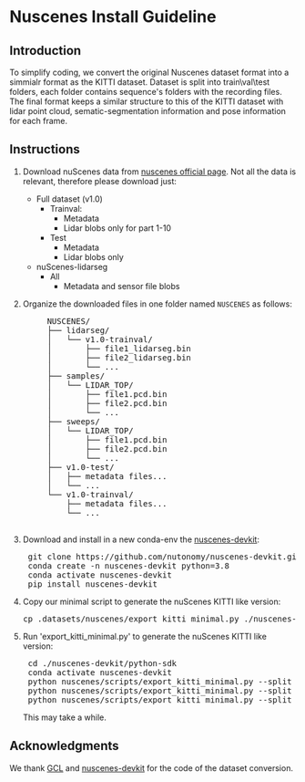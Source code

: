 # Nuscenes Install Guideline

## Introduction
To simplify coding, we convert the original Nuscenes dataset format into a simmialr format as the KITTI dataset.
Dataset is split into train\val\test folders, each folder contains sequence's folders with the recording files.
The final format keeps a similar structure to this of the KITTI dataset with lidar point cloud, sematic-segmentation information and pose information for each frame.

## Instructions

1. Download nuScenes data from  [nuscenes official page](https://www.nuscenes.org/nuscenes#download). Not all the data is relevant, therefore please download just:
   * Full dataset (v1.0)
     * Trainval:
       * Metadata
       * Lidar blobs only for part 1-10
     * Test
       * Metadata
       * Lidar blobs only
   * nuScenes-lidarseg
     * All
       * Metadata and sensor file blobs
2. Organize the downloaded files in one folder named `NUSCENES` as follows:
    <pre>
        NUSCENES/
        ├── lidarseg/
        │   └── v1.0-trainval/
        │       ├── file1_lidarseg.bin
        │       ├── file2_lidarseg.bin
        │       └── ...
        ├── samples/
        │   └── LIDAR_TOP/
        │       ├── file1.pcd.bin
        │       ├── file2.pcd.bin
        │       └── ...
        ├── sweeps/
        │   └── LIDAR_TOP/
        │       ├── file1.pcd.bin
        │       ├── file2.pcd.bin
        │       └── ...
        ├── v1.0-test/
        │   ├── metadata files...
        │   └── ...
        └── v1.0-trainval/
            ├── metadata files...
            └── ...
    </pre>

3. Download and install in a new conda-env the [nuscenes-devkit](https://github.com/nutonomy/nuscenes-devkit):
    <pre>
    git clone https://github.com/nutonomy/nuscenes-devkit.git
    conda create -n nuscenes-devkit python=3.8
    conda activate nuscenes-devkit
    pip install nuscenes-devkit
   </pre>

4. Copy our minimal script to generate the nuScenes KITTI like version:
    <pre>cp .datasets/nuscenes/export_kitti_minimal.py ./nuscenes-devkit/python-sdk/nuscenes/scripts/export_kitti_minimal.py</pre>
5. Run 'export_kitti_minimal.py' to generate the nuScenes KITTI like version:
    <pre>
    cd ./nuscenes-devkit/python-sdk
    conda activate nuscenes-devkit
    python nuscenes/scripts/export_kitti_minimal.py --split train --input_path 'path_to_NUSCENS_raw_folder' --output_path 'path_to_output_folder'
    python nuscenes/scripts/export_kitti_minimal.py --split val --input_path 'path_to_NUSCENS_raw_folder' --output_path 'path_to_output_folder'
    python nuscenes/scripts/export_kitti_minimal.py --split test --input_path 'path_to_NUSCENS_raw_folder' --output_path 'path_to_output_folder'
   </pre>
    This may take a while.

## Acknowledgments
We thank [GCL](https://github.com/liuQuan98/GCL) and [nuscenes-devkit](https://github.com/nutonomy/nuscenes-devkit) for the code of the dataset conversion.